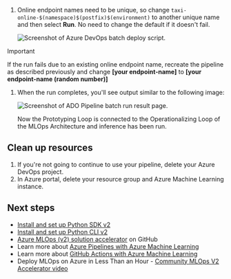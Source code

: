 1. Online endpoint names need to be unique, so change `taxi-online-$(namespace)$(postfix)$(environment)` to another unique name and then select **Run**. No need to change the default if it doesn't fail.

   ![Screenshot of Azure DevOps batch deploy script.](./media/how-to-setup-mlops-azureml/ADO-batch-pipeline.png)
   
> [!IMPORTANT]
> If the run fails due to an existing online endpoint name, recreate the pipeline as described previously and change **[your endpoint-name]** to **[your endpoint-name (random number)]**
   
1. When the run completes, you'll see output similar to the following image:
   
   ![Screenshot of ADO Pipeline batch run result page.](./media/how-to-setup-mlops-azureml/ADO-batch-pipeline-run.png)
   
   Now the Prototyping Loop is connected to the Operationalizing Loop of the MLOps Architecture and inference has been run.

## Clean up resources

1. If you're not going to continue to use your pipeline, delete your Azure DevOps project. 
1. In Azure portal, delete your resource group and Azure Machine Learning instance.

## Next steps

* [Install and set up Python SDK v2](https://aka.ms/sdk-v2-install)
* [Install and set up Python CLI v2](how-to-configure-cli.md)
* [Azure MLOps (v2) solution accelerator](https://github.com/Azure/mlops-v2) on GitHub
* Learn more about [Azure Pipelines with Azure Machine Learning](how-to-devops-machine-learning.md)
* Learn more about [GitHub Actions with Azure Machine Learning](how-to-github-actions-machine-learning.md)
* Deploy MLOps on Azure in Less Than an Hour - [Community MLOps V2 Accelerator video](https://www.youtube.com/watch?v=5yPDkWCMmtk)
